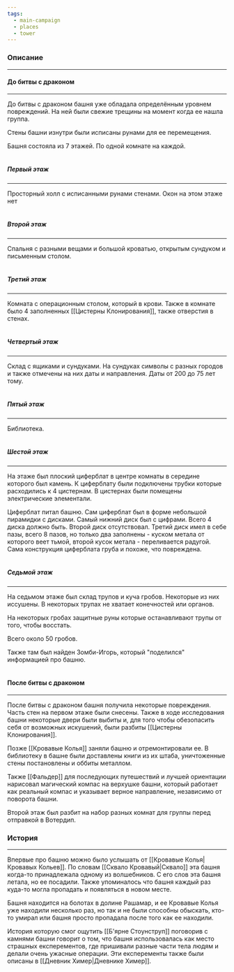 ```yaml
---
tags:
  - main-campaign
  - places
  - tower
---
```

### Описание
---
#### До битвы с драконом
---
До битвы с драконом башня уже обладала определённым уровнем повреждений. На ней были свежие трещины на момент когда ее нашла группа.  

Стены башни изнутри были исписаны рунами для ее перемещения.  

Башня состояла из 7 этажей. По одной комнате на каждой.  
<br>
##### Первый этаж
---
Просторный холл с исписанными рунами стенами. Окон на этом этаже нет  
<br>
##### Второй этаж
---
Спальня с разными вещами и большой кроватью, открытым сундуком и письменным столом.  
<br>
##### Третий этаж
---
Комната с операционным столом, который в крови. Также в комнате было 4 заполненных [[Цистерны Клонирования]], также отверстия в стенах.  
<br>
##### Четвертый этаж
---
Склад с ящиками и сундуками. На сундуках символы с разных городов и также отмечены на них даты и направления. Даты от 200 до 75 лет тому.  
<br>
##### Пятый этаж
---
Библиотека.  
<br>
##### Шестой этаж
---
На этаже был плоский циферблат в центре комнаты в середине которого был камень. К циферблату были подключены трубки которые расходились к 4 цистернам. В цистернах были помещены электрические элементали.  

Циферблат питал башню. Сам циферблат был в форме небольшой пирамидки с дисками. Самый нижний диск был с цифрами. Всего 4 диска должно быть. Второй диск отсутствовал.
Третий диск имел в себе пазы, всего 8 пазов, но только два заполнены - куском метала от которого веет тьмой, второй кусок метала - переливается радугой. Сама конструкция циферблата груба и похоже, что повреждена.  
<br>
##### Седьмой этаж
---
На седьмом этаже был склад трупов и куча гробов. Некоторые из них иссушены. В некоторых трупах не хватает конечностей или органов.  

На некоторых гробах защитные руны которые останавливают трупы от того, чтобы восстать.  

Всего около 50 гробов.  

Также там был найден Зомби-Игорь, который "поделился" информацией про башню.  
<br>
#### После битвы с драконом
---
После битвы с драконом башня получила некоторые повреждения. Часть стен на первом этаже были снесены. Также в ходе исследования башни некоторые двери были выбиты и, для того чтобы обезопасить себя от возможных искушений, были разбиты [[Цистерны Клонирования]].  

Позже [[Кровавые Колья]] заняли башню и отремонтировали ее. В библиотеку в башне были доставлены книги из их штаба, уничтоженные стены постановлены и оббиты металлом.  

Также [[Фальдер]] для последующих путешествий и лучшей ориентации нарисовал магический компас на верхушке башни, который работает как реальный компас и указывает верное направление, независимо от поворота башни.  

Второй этаж был разбит на набор разных комнат для группы перед отправкой в Вотердип. 
<br>
### История
---
Впервые про башню можно было услышать от [[Кровавые Колья|Кровавых Кольев]]. По словам [[Сквало Кровавый|Сквало]] эта башня когда-то принадлежала одному из волшебников. С его слов эта башня летала, но ее посадили. Также упоминалось что башня каждый раз куда-то могла пропадать и появляться в новом месте.  

Башня находится на болотах в долине Рашамар, и ее Кровавые Колья уже находили несколько раз, но так и не были способны обыскать, кто-то умирал или башня просто пропадала после того как ее находили.  

История которую смог ощутить [[Б'ярне Стоунструп]] поговорив с камнями башни говорит о том, что башня использовалась как место страшных експерементов, где пришивали разные части тела людям и делали очень ужасные операции. Эти експеременты также были описаны в [[Дневник Химер|Дневнике Химер]].  